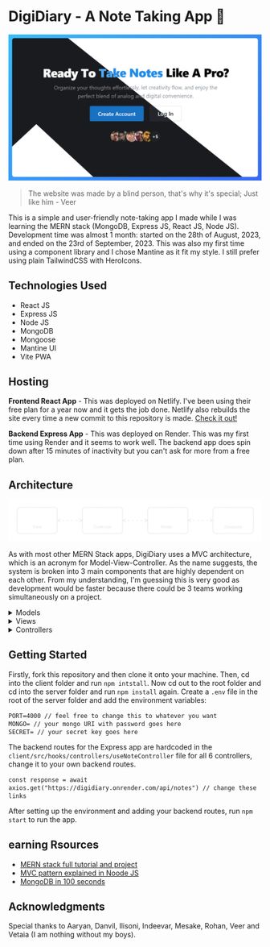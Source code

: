 # DigiDiary - A Note Taking App 📝

![Hero Page Image](https://github.com/anav5704/Note-App-MERN/blob/main/client/public/docs/note-mern.png)

> The website was made by a blind person, that's why it's special; Just like him - Veer

This is a simple and user-friendly note-taking app I made while I was learning the MERN stack (MongoDB, Express JS, React JS, Node JS). Development time was almost 1 month: started on the 28th of August, 2023, and ended on the 23rd of September, 2023. This was also my first time using a component library and I chose Mantine as it fit my style. I still prefer using plain TailwindCSS with HeroIcons.

## Technologies Used
- React JS 
- Express JS 
- Node JS 
- MongoDB 
- Mongoose
- Mantine UI
- Vite PWA 

## Hosting
**Frontend React App** - This was deployed on Netlify. I've been using their free plan for a year now and it gets the job done. Netlify also rebuilds the site every time a new commit to this repository is made. [Check it out!](https://digidiary.netlify.app/)

**Backend Express App** - This was deployed on Render. This was my first time using Render and it seems to work well. The backend app does spin down after 15 minutes of inactivity but you can't ask for more from a free plan.

## Architecture

![Hero Page Image](https://github.com/anav5704/Note-App-MERN/blob/main/client/public/docs/architecture.png)

As with most other MERN Stack apps, DigiDiary uses a MVC architecture, which is an acronym for Model-View-Controller. As the name suggests, the system is broken into 3 main components that are highly dependent on each other. From my understanding, I'm guessing this is very good as development would be faster because there could be 3 teams working simultaneously on a project.

<details>
<summary>Models</summary>

The Model part of MVC deals with data logic and business logic. The data logic is the storing, retrieving, and manipulating of data from a database, MongoDB in this case. On the other hand, business logic refers to how this data is processed. The model acts as a link between the controller and the database as the controllers can't directly interact with the database itself. Mongoose is used to do all of this. Here is what the user and note models look like and thier association:

![Class Diagram](https://github.com/anav5704/Note-App-MERN/blob/main/client/public/docs/classDiagram.png)

</details>

<details>
<summary>Views</summary>

The view part handles the UI logic and generates UI components for the user based on the data collected by the model. This data is obtained from the controller and not the model itself. Some of the main views for this app are the home page(where all the created notes are displayed) and the edit page, where(the note data is displayed).
Feel free to check out the final version if you want to have a look.

</details>

<details>
<summary>Controllers</summary>

Controllers are the functions that act as a link between the model and view. It takes the input from the user, and forwards it to the model to use it. It then sends a response back to the user after the model is done doing its thing. Responses can be either a success of failure, whereby the error needs to be handled. Here is. Here is an example of a controller for creating notes:

```
const createNote = async (req, res) => {
    const { title, content } = req.body // gets data to create note with
    try {
        checkMissingFields(req) // checks for empty fields
        const id = req.user._id // gets user id

        const note = await noteModel.create({ title, content, owner: id }) // tries to create the note
        res.status(200).json(note) // sends back note if everything goes well
    }
    catch (err) {
        res.status(400).json(err.message) // sends back error if something goes south
    }
}
```

This app has a controller for each of the primary interactions bwtween the user and the system. These interactions are also called "use cases" and I have made a use case diagram for this app:

![Class Diagram](https://github.com/anav5704/Note-App-MERN/blob/main/client/public/docs/useCaseDiagram.png)

</details>

## Getting Started

Firstly, fork this repository and then clone it onto your machine. Then, cd into the client folder and run ```npm intstall```. Now cd out to the root folder and cd into the server folder and run ```npm install``` again. Create a ```.env``` file in the root of the server folder and add the environment variables:

```
PORT=4000 // feel free to change this to whatever you want
MONGO= // your mongo URI with password goes here
SECRET= // your secret key goes here 
```

The backend routes for the Express app are hardcoded in the ```client/src/hooks/controllers/useNoteController``` file for all 6 controllers, change it to your own backend routes.

```
const response = await axios.get("https://digidiary.onrender.com/api/notes") // change these links
```

After setting up the environment and adding your backend routes, run ```npm start``` to run the app.

## earning Rsources

- [MERN stack full tutorial and project](https://www.youtube.com/watch?v=CvCiNeLnZ00)
- [MVC pattern explained in Noode JS](https://www.youtube.com/watch?v=bQuBlR0T5cc)
- [MongoDB in 100 seconds](https://www.youtube.com/watch?v=-bt_y4Loofg)

## Acknowledgments
Special thanks to Aaryan, Danvil, Ilisoni, Indeevar, Mesake, Rohan, Veer and Vetaia (I am nothing without my boys).
